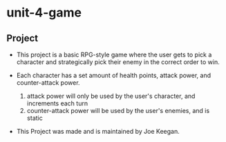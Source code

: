 # unit-4-game

## Project

* This project is a basic RPG-style game where the user gets to pick a character and strategically pick their enemy in the correct order to win.

* Each character has a set amount of health points, attack power, and counter-attack power.
    1. attack power will only be used by the user's character, and increments each turn
    2. counter-attack power will be used by the user's enemies, and is static

* This Project was made and is maintained by Joe Keegan.